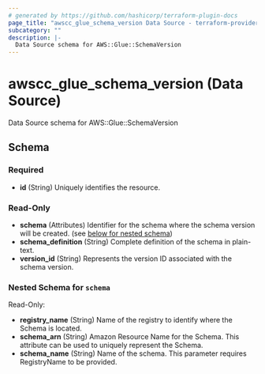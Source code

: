 ```yaml
---
# generated by https://github.com/hashicorp/terraform-plugin-docs
page_title: "awscc_glue_schema_version Data Source - terraform-provider-awscc"
subcategory: ""
description: |-
  Data Source schema for AWS::Glue::SchemaVersion
---
```


# awscc_glue_schema_version (Data Source)

Data Source schema for AWS::Glue::SchemaVersion



<!-- schema generated by tfplugindocs -->
## Schema

### Required

- **id** (String) Uniquely identifies the resource.

### Read-Only

- **schema** (Attributes) Identifier for the schema where the schema version will be created. (see [below for nested schema](#nestedatt--schema))
- **schema_definition** (String) Complete definition of the schema in plain-text.
- **version_id** (String) Represents the version ID associated with the schema version.

<a id="nestedatt--schema"></a>
### Nested Schema for `schema`

Read-Only:

- **registry_name** (String) Name of the registry to identify where the Schema is located.
- **schema_arn** (String) Amazon Resource Name for the Schema. This attribute can be used to uniquely represent the Schema.
- **schema_name** (String) Name of the schema. This parameter requires RegistryName to be provided.


